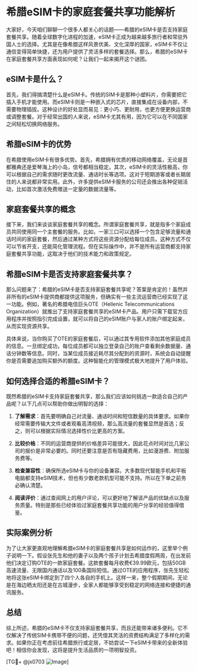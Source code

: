 # 希腊eSIM卡的家庭套餐共享功能解析

大家好，今天咱们聊聊一个很多人都关心的话题——希腊的eSIM卡是否支持家庭套餐共享。随着全球数字化进程的加速，eSIM卡正成为越来越多旅行者和常驻外国人士的选择。尤其是在像希腊这样风景优美、文化深厚的国家，eSIM卡不仅让通信变得简单快捷，还为用户提供了灵活多样的套餐选择。那么，希腊的eSIM卡在家庭套餐共享方面表现如何呢？让我们一起来揭开这个谜团。

## eSIM卡是什么？

首先，我们得搞清楚什么是eSIM卡。传统的SIM卡是那种小塑料片，你需要把它插入手机才能使用。而eSIM卡则是一种嵌入式的芯片，直接集成在设备内部，不需要物理插拔。这种设计的好处显而易见：更小巧、更耐用，也更方便更换运营商或调整套餐。对于经常出国的人来说，eSIM卡尤其有用，因为它可以在不同国家之间轻松切换网络服务。

## 希腊eSIM卡的优势

在希腊使用eSIM卡有很多优势。首先，希腊拥有优质的移动网络覆盖，无论是首都雅典还是爱琴海上的小岛，信号都相当稳定。其次，eSIM卡的灵活性极高，你可以根据自己的需求随时更改流量、通话时长等选项。这对于短期游客或者长期居住的人来说都非常实用。此外，许多提供eSIM卡服务的公司还会推出各种促销活动，比如首次激活免费赠送一定量的数据流量等。

## 家庭套餐共享的概念

接下来，我们来谈谈家庭套餐共享的概念。所谓家庭套餐共享，就是指多个家庭成员共同使用同一个主套餐的服务。比如，一家三口可以选择一个包含足够流量和通话时间的家庭套餐，然后通过某种方式将这些资源分配给每位成员。这种方式不仅可以节省开支，还能简化管理流程。但在实际操作中，并不是所有运营商都支持家庭套餐共享功能，这取决于他们的技术能力和政策规定。

## 希腊eSIM卡是否支持家庭套餐共享？

那么问题来了：希腊的eSIM卡是否支持家庭套餐共享呢？答案是肯定的！虽然并非所有的eSIM卡提供商都提供这项服务，但确实有一些主流运营商已经实现了这一功能。例如，著名的希腊电信巨头OTE（Hellenic Telecommunications Organization）就推出了支持家庭套餐共享的eSIM卡产品。用户只需下载官方应用程序并按照指引完成设置，就可以将自己的eSIM账户与家人的账户绑定起来，从而实现资源共享。

具体来说，当你购买了OTE的家庭套餐后，可以通过其专用软件添加其他家庭成员的信息。一旦绑定成功，每位成员都可以独立登录自己的账户查看剩余数据量、通话分钟数等信息。同时，当某位成员接近耗尽其分配到的资源时，系统会自动提醒你是否需要追加购买额外的额度。这种智能化的管理模式极大地提升了用户体验。

## 如何选择合适的希腊eSIM卡？

既然希腊的eSIM卡支持家庭套餐共享，那么我们应该如何挑选一款适合自己的产品呢？以下几点可以帮助你做出明智的选择：

1. **了解需求**：首先要明确自己对流量、通话时间和短信数量的具体要求。如果你经常需要传输大文件或者观看高清视频，那么高流量的套餐显然是首选；反之，则可以根据实际情况选择性价比更高的方案。
   
2. **比较价格**：不同的运营商提供的价格差异可能很大，因此花点时间对比几家公司的报价是非常必要的。同时还要注意是否有隐藏费用，比如漫游费、附加服务费等。
   
3. **检查兼容性**：确保所选eSIM卡与你的设备兼容。大多数现代智能手机和平板电脑都支持eSIM技术，但也有少数老款机型可能不支持。所以在下单之前务必确认清楚。
   
4. **阅读评价**：通过查阅网上的用户评论，可以更好地了解该产品的优缺点以及服务质量。特别是那些已经体验过家庭套餐共享功能的用户分享的经验值得借鉴。

## 实际案例分析

为了让大家更直观地理解希腊eSIM卡的家庭套餐共享是如何运作的，这里举个例子说明一下。假设张先生和他的妻子以及两个孩子计划去希腊度假两周，在出发前他们决定订购OTE的一款家庭套餐。这款套餐每月收费€39.99欧元，包括50GB高速流量、无限国内通话以及100条国际短信。通过OTE的应用程序，张先生轻松地将这张eSIM卡绑定到了四个人各自的手机上。这样一来，整个假期期间，无论是在海边晒太阳还是在古城漫步，全家人都能够享受到稳定的网络连接和便捷的通讯服务。

## 总结

综上所述，希腊的eSIM卡不仅支持家庭套餐共享，而且还能带来诸多便利。它不仅解决了传统SIM卡携带不便的问题，还凭借其灵活的资费结构满足了多样化的需求。如果你正在考虑前往希腊旅行或定居，不妨尝试一下eSIM卡带来的全新体验吧！相信你会发现，这将是提升生活品质的一项明智投资。

[TG💪+ @jx0703 ![Image](https://github.com/user-attachments/assets/dbca1d08-cadb-493c-b0ec-ad6f7a83f270)]
